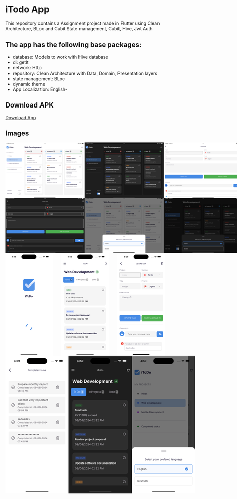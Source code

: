 # iTodo App
This repository contains a Assignment project made in Flutter using Clean Architecture, BLoc and Cubit State management, Cubit, Hive, Jwt Auth


## The app has the following base packages:
- database: Models to work with Hive database
- di: getIt
- network: Http
- repository: Clean Architecture with Data, Domain, Presentation layers
- state management: BLoc 
- dynamic theme
- App Localization: English-

## Download APK
<div style="display: flex; justify-content: space-between;">
    <a href="https://github.com/altafc22/todo-app/blob/main/apk/app-release.apk">Download App</a>
</div>

## Images
<div style="display: flex; justify-content: space-between;">
    <img src="https://github.com/altafc22/itodo-app/blob/main/screenshots/t1.png" width="250">
    <img src="https://github.com/altafc22/itodo-app/blob/main/screenshots/t2.png" width="250">
    <img src="https://github.com/altafc22/itodo-app/blob/main/screenshots/t3.png" width="250">
</div>
<div style="display: flex; justify-content: space-between;">
    <img src="https://github.com/altafc22/itodo-app/blob/main/screenshots/t4.png" width="250">
    <img src="https://github.com/altafc22/itodo-app/blob/main/screenshots/t5.png" width="250">
    <img src="https://github.com/altafc22/itodo-app/blob/main/screenshots/t6.png" width="250">
</div>

<div style="display: flex; justify-content: space-between;">
    <img src="https://github.com/altafc22/itodo-app/blob/main/screenshots/1.png" width="150">
    <img src="https://github.com/altafc22/itodo-app/blob/main/screenshots/2.png" width="150">
    <img src="https://github.com/altafc22/itodo-app/blob/main/screenshots/3.png" width="150">
</div>
<div style="display: flex; justify-content: space-between;">
    <img src="https://github.com/altafc22/itodo-app/blob/main/screenshots/4.png" width="200">
    <img src="https://github.com/altafc22/itodo-app/blob/main/screenshots/5.png" width="200">
    <img src="https://github.com/altafc22/itodo-app/blob/main/screenshots/6.png" width="200">
</div>

